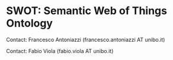 # SWOT: Semantic Web of Things Ontology

Contact: Francesco Antoniazzi (francesco.antoniazzi AT unibo.it)

Contact: Fabio Viola (fabio.viola AT unibo.it)
